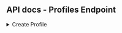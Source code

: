## API docs - Profiles Endpoint

<details>
  <summary>Create Profile</summary>
  
  ### Url
  - POST `localhost:9191/profiles`

  ### Interface
  ```java
  {
    "profileType": "INDIVIDUAL",  //ProfileType value here
    "name": "string",
    "avatar": {
      "name": "string",
      "url": "string"
    },
    "biography": "string",
    "tags": [
      "string"
    ],
    "gender": "FEMALE",
    "links": { // SocialLink Enum as Key here
      "INSTAGRAM": "string"
    },
    "mobile": "string",
    "email": "string",
    "images": [
      {
        "name": "string",
        "url": "string"
      }
    ],
    "addresses": [
      {
        "address1": "string",
        "address2": "string",
        "address3": "string"
      }
    ],
    "metadata": {
      "size": "string",
      "openingHours": "string",
      "facilities": [
        "string"
      ]
    }
  }

  // reference class.
  public enum SocialLink {
    PERSONAL,
    INSTAGRAM,
    FACEBOOK,
    TWITTER,
    TELEGRAM,
    WHATSAPP
  }

  public enum ProfileType {
    INDIVIDUAL,
    TUTOR,
    SERVICE_PROVIDER
  }
  ```

</details>
